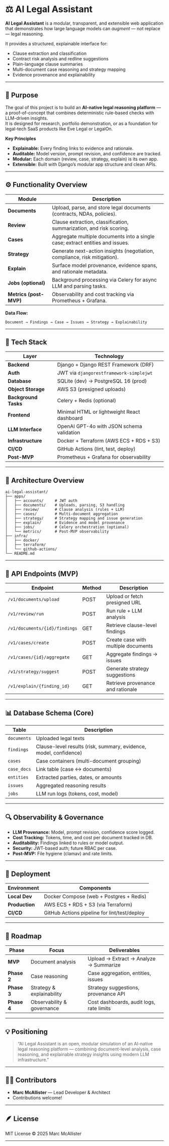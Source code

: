 # ⚖️ AI Legal Assistant

**AI Legal Assistant** is a modular, transparent, and extensible web application that demonstrates how large language models can *augment* — not replace — legal reasoning.

It provides a structured, explainable interface for:
- Clause extraction and classification  
- Contract risk analysis and redline suggestions  
- Plain-language clause summaries  
- Multi-document case reasoning and strategy mapping  
- Evidence provenance and explainability

---

## 🧭 Purpose

The goal of this project is to build an **AI-native legal reasoning platform** — a proof-of-concept that combines deterministic rule-based checks with LLM-driven insights.  
It is designed for research, portfolio demonstration, or as a foundation for legal-tech SaaS products like Eve Legal or LegalOn.

**Key Principles**
- **Explainable:** Every finding links to evidence and rationale.  
- **Auditable:** Model version, prompt revision, and confidence are tracked.  
- **Modular:** Each domain (review, case, strategy, explain) is its own app.  
- **Extensible:** Built with Django’s modular app structure and clean APIs.

---

## ⚙️ Functionality Overview

| Module | Description |
|---------|--------------|
| **Documents** | Upload, parse, and store legal documents (contracts, NDAs, policies). |
| **Review** | Clause extraction, classification, summarization, and risk scoring. |
| **Cases** | Aggregate multiple documents into a single case; extract entities and issues. |
| **Strategy** | Generate next-action insights (negotiation, compliance, risk mitigation). |
| **Explain** | Surface model provenance, evidence spans, and rationale metadata. |
| **Jobs (optional)** | Background processing via Celery for async LLM and parsing tasks. |
| **Metrics (post-MVP)** | Observability and cost tracking via Prometheus + Grafana. |

**Data Flow:**
```
Document → Findings → Case → Issues → Strategy → Explainability
```

---

## 🧩 Tech Stack

| Layer | Technology |
|--------|-------------|
| **Backend** | Django + Django REST Framework (DRF) |
| **Auth** | JWT via `djangorestframework-simplejwt` |
| **Database** | SQLite (dev) → PostgreSQL 16 (prod) |
| **Object Storage** | AWS S3 (presigned uploads) |
| **Background Tasks** | Celery + Redis (optional) |
| **Frontend** | Minimal HTML or lightweight React dashboard |
| **LLM Interface** | OpenAI GPT-4o with JSON schema validation |
| **Infrastructure** | Docker + Terraform (AWS ECS + RDS + S3) |
| **CI/CD** | GitHub Actions (lint, test, deploy) |
| **Post-MVP** | Prometheus + Grafana for observability |

---

## 🧱 Architecture Overview

```
ai-legal-assistant/
├── apps/
│   ├── accounts/     # JWT auth
│   ├── documents/    # Uploads, parsing, S3 handling
│   ├── review/       # Clause analysis (rules + LLM)
│   ├── cases/        # Multi-document aggregation
│   ├── strategy/     # Strategy mapping and issue generation
│   ├── explain/      # Evidence and model provenance
│   ├── jobs/         # Celery orchestration (optional)
│   └── metrics/      # Post-MVP observability
├── infra/
│   ├── docker/
│   ├── terraform/
│   └── github-actions/
└── README.md
```

---

## 🧠 API Endpoints (MVP)

| Endpoint | Method | Description |
|-----------|---------|-------------|
| `/v1/documents/upload` | POST | Upload or fetch presigned URL |
| `/v1/review/run` | POST | Run rule + LLM analysis |
| `/v1/documents/{id}/findings` | GET | Retrieve clause-level findings |
| `/v1/cases/create` | POST | Create case with multiple documents |
| `/v1/cases/{id}/aggregate` | GET | Aggregate findings → issues |
| `/v1/strategy/suggest` | POST | Generate strategy suggestions |
| `/v1/explain/{finding_id}` | GET | Retrieve provenance and rationale |

---

## 📊 Database Schema (Core)

| Table | Description |
|--------|-------------|
| `documents` | Uploaded legal texts |
| `findings` | Clause-level results (risk, summary, evidence, model, confidence) |
| `cases` | Case containers (multi-document grouping) |
| `case_docs` | Link table (case ↔ documents) |
| `entities` | Extracted parties, dates, or amounts |
| `issues` | Aggregated reasoning results |
| `jobs` | LLM run logs (tokens, cost, model) |

---

## 🔍 Observability & Governance

- **LLM Provenance:** Model, prompt revision, confidence score logged.  
- **Cost Tracking:** Tokens, time, and cost per document tracked in DB.  
- **Auditability:** Findings linked to rules or model output.  
- **Security:** JWT-based auth; future RBAC per case.  
- **Post-MVP:** File hygiene (clamav) and rate limits.

---

## 🚀 Deployment

| Environment | Components |
|--------------|-------------|
| **Local Dev** | Docker Compose (web + Postgres + Redis) |
| **Production** | AWS ECS + RDS + S3 (via Terraform) |
| **CI/CD** | GitHub Actions pipeline for lint/test/deploy |

---

## 🧭 Roadmap

| Phase | Focus | Deliverables |
|--------|--------|--------------|
| **MVP** | Document analysis | Upload → Extract → Analyze → Summarize |
| **Phase 2** | Case reasoning | Case aggregation, entities, issues |
| **Phase 3** | Strategy & explainability | Strategy suggestions, provenance API |
| **Phase 4** | Observability & governance | Cost dashboards, audit logs, rate limits |

---

## 💡 Positioning

> “AI Legal Assistant is an open, modular simulation of an AI-native legal reasoning platform — combining document-level analysis, case reasoning, and explainable strategy insights using modern LLM infrastructure.”

---

## 🧑‍💻 Contributors

- **Marc McAllister** — Lead Developer & Architect  
- Contributions welcome!

---

## 🪶 License

MIT License © 2025 Marc McAllister

---

